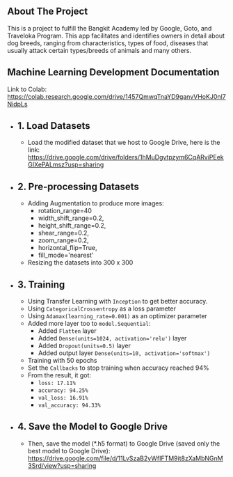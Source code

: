## About The Project

This is a project to fulfill the Bangkit Academy led by Google, Goto, and Traveloka Program. This app facilitates and identifies owners in detail about dog breeds, ranging from characteristics, types of food, diseases that usually attack certain types/breeds of animals and many others.

## Machine Learning Development Documentation

Link to Colab: <br>
https://colab.research.google.com/drive/1457QmwqTnaYD9ganvVHoKJ0nl7NidpLs

- ## 1. Load Datasets 
  - Load the modified dataset that we host to Google Drive, here is the link: <br> https://drive.google.com/drive/folders/1hMuDgvtpzym6CqARviPEekGIXePALmsz?usp=sharing

- ## 2. Pre-processing Datasets
  - Adding Augmentation to produce more images:
    - rotation_range=40
    - width_shift_range=0.2,
    - height_shift_range=0.2,
    - shear_range=0.2,
    - zoom_range=0.2,
    - horizontal_flip=True,
    - fill_mode='nearest'
  - Resizing the datasets into 300 x 300

- ## 3. Training

   - Using Transfer Learning with `Inception` to get better accuracy.
   - Using `CategoricalCrossentropy` as a loss parameter
   - Using `Adamax(learning_rate=0.001)` as an optimizer parameter
   - Added more layer too to `model.Sequential`:  
     -  Added `Flatten` layer
     -  Added `Dense(units=1024, activation='relu')` layer 
     -  Added `Dropout(units=0.5)` layer
     -  Added output layer `Dense(units=10, activation='softmax')`
  - Training with 50 epochs
  - Set the `Callbacks` to stop training when accuracy reached 94%
  - From the result, it got:
    - `loss: 17.11%`
    - `accuracy: 94.25%`
    - `val_loss: 16.91%`
    - `val_accuracy: 94.33%`
- ## 4. Save the Model to Google Drive
  - Then, save the model (*.h5 format) to Google Drive (saved only the best model to Google Drive):<br>
https://drive.google.com/file/d/11LvSzaB2yWfIFTM9it8zXaMbNGnM3Srd/view?usp=sharing
